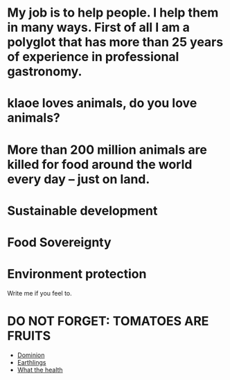 


# My job is to help people. I help them in many ways. First of all I am a polyglot that has more than 25 years of experience in professional gastronomy.
# klaoe loves animals, do you love animals?

# More than 200 million animals are killed for food around the world every day – just on land.


# Sustainable development
# Food Sovereignty
# Environment protection

Write me if you feel to.


# DO NOT FORGET: TOMATOES ARE FRUITS


- [Dominion](https://www.dominionmovement.com "Dominion")
- [Earthlings](https://vimeo.com/209647801 "Earthlings")
- [What the health](https://vimeo.com/ondemand/whatthehealth)

